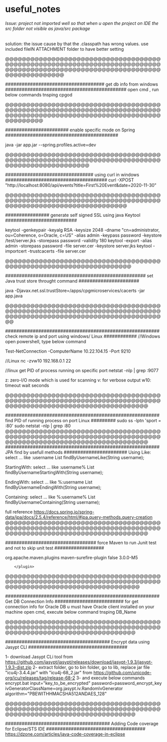 # useful_notes
###### Issue: project not imported well so that when u open the project on IDE the src folder not visible as java/src package   ##

solution: the issue cause by that the .classpath has wrong values. use included fileIN ATTACHMENT folder to have better setting


@@@@@@@@@@@@@@@@@@@@@@@@@@@@@@@@@@@@@@@@@@@@@@@@@@@@@@@@@@@@@@@@@@@@@@@@@@@@@@@@@@@@@@@@@@@@@@@@@@@@@@@@@@@@@@@@@@@@@@@@@@@@@

#################################### get db info from windows   ############################################
open cmd , run below commands
tnsping cpgod

@@@@@@@@@@@@@@@@@@@@@@@@@@@@@@@@@@@@@@@@@@@@@@@@@@@@@@@@@@@@@@@@@@@@@@@@@@@@@@@@@@@@@@@@@@@@@@@@@@@@@@@@@@@@@@@@@@@@@@@@

####################### enable specific mode on Spring #########################################

java -jar app.jar --spring.profiles.active=dev

@@@@@@@@@@@@@@@@@@@@@@@@@@@@@@@@@@@@@@@@@@@@@@@@@@@@@@@@@@@@@@@@@@@@@@@@@@@@@@@@@@@@@@@@@@@@@@

################################ using curl in windows #####################################
curl -XPOST "http://localhost:8080/api/events?title=First%20Event&date=2020-11-30"

@@@@@@@@@@@@@@@@@@@@@@@@@@@@@@@@@@@@@@@@@@@@@@@@@@@@@@@@@@@@@@@@@@@@@@@@@@@@@@@@@@@@@@@@@@@@@@@@@@@@@@@



################ generate self signed SSL using java Keytool ##########################

keytool -genkeypair -keyalg RSA -keysize 2048 -dname "cn=administrator, ou=Coherence, o=Oracle, c=US" -alias admin -keypass password -keystore /test/server.jks -storepass password -validity 180
keytool -export -alias admin -storepass password -file server.cer -keystore server.jks
keytool -importcert -trustcacerts -file server.cer

@@@@@@@@@@@@@@@@@@@@@@@@@@@@@@@@@@@@@@@@@@@@@@@@@@@@@@@@@@@@@@@@@@@

################################################### set Java trust store throught command ######################

java -Djavax.net.ssl.trustStore=/apps/cpgmicroservices/cacerts -jar app.java

@@@@@@@@@@@@@@@@@@@@@@@@@@@@@@@@@@@@@@@@@@@@@@@@@@@@@@@@@@@@@@@@@@@@@@@@@@@@@@@@@@@@@@@@@@@@@@@@@@@@@@@@@@@@@@@@@

######################################################## check remote ip and port using windows/ Linux ############
//Windows
open powershell, type below command

Test-NetConnection -ComputerName 10.22.104.15 -Port 9210

//Linux
nc -zvw10 192.168.0.1 22

//linux get PID of process running on specific port
netstat -nlp | grep :9077

z: zero-I/O mode which is used for scanning
v: for verbose output
w10: timeout wait seconds

@@@@@@@@@@@@@@@@@@@@@@@@@@@@@@@@@@@@@@@@@@@@@@@@@@@@@@@@@@@@@@@@@@@@@@@@@@@@@@@@@@@@@@@@@@@@@@@@@@@@@@@@@@@@

######################################################## find PID of running process on port Linux #########
sudo ss -lptn 'sport = :80'
sudo netstat -nlp | grep :80
@@@@@@@@@@@@@@@@@@@@@@@@@@@@@@@@@@@@@@@@@@@@@@@@@@@@@@@@@@@@@@@@@@@@@@@@@@@@@@@@@@@@@@@@@@@@@@@@@@@@@@@@@@@@
######################################################## JPA find by usefull methods #######################
Using Like: select ... like :username
 List<User> findByUsernameLike(String username);

StartingWith: select ... like :username%
 List<User> findByUsernameStartingWith(String username);

EndingWith: select ... like %:username
 List<User> findByUsernameEndingWith(String username);

Containing: select ... like %:username%
 List<User> findByUsernameContaining(String username);

full reference 
https://docs.spring.io/spring-data/jpa/docs/2.5.4/reference/html/#jpa.query-methods.query-creation
@@@@@@@@@@@@@@@@@@@@@@@@@@@@@@@@@@@@@@@@@@@@@@@@@@@@@@@@@@@@@@@@@@@@@@@@@@@@@@@@@@@@@@@@@@@@@@@@@@@@@@@@@@@@

################################# force Maven to run Junit test and not to skip unit test ##################


 <plugin>
          <groupId>org.apache.maven.plugins</groupId>
          <artifactId>maven-surefire-plugin</artifactId>
          <configuration>
          <skip>false</skip>
          </configuration>
          <version>3.0.0-M5</version>
           
        </plugin>
@@@@@@@@@@@@@@@@@@@@@@@@@@@@@@@@@@@@@@@@@@@@@@@@@@@@@@@@@@@@@@@@@@@@@@@@@@@@@@@@@@@@@@@@@@@@@@@@@@@@@@@@@@

######################################################## Get DB Connection Info #########################
for get connection info for Oracle DB
u must have Oracle client installed on your machine
open cmd, execute below command
tnsping DB_Name

@@@@@@@@@@@@@@@@@@@@@@@@@@@@@@@@@@@@@@@@@@@@@@@@@@@@@@@@@@@@@@@@@@@@@@@@@@@@@@@@@@@@@@@@@@@@@@@@@@@@@@@@@

###################################### Encrypt data using Jasypt CLI ####################################

1- download Jasypt CLi tool from https://github.com/jasypt/jasypt/releases/download/jasypt-1.9.3/jasypt-1.9.3-dist.zip
2- extract folder, go to bin folder, go to lib, replace jar file "icu4j-3.4.4.jar" with "icu4j-68_2.jar" from https://github.com/unicode-org/icu/releases/tag/release-68-2
3- and execute below commands
encrypt.bat input="key_to_be_encrypted" password=password_encrypt_key ivGeneratorClassName=org.jasypt.iv.RandomIvGenerator algorithm="PBEWITHHMACSHA512ANDAES_128"
 
 @@@@@@@@@@@@@@@@@@@@@@@@@@@@@@@@@@@@@@@@@@@@@@@@@@@@@@@@@@@@@@@@@@@@@@@@@@@@@@@@@@@@@@@@@@@@@@@@@@@@@@@@@
 
 ###################################### Adding Code coverage for Eclipse/STS IDE ####################################
 https://dzone.com/articles/java-code-coverage-in-eclipse
